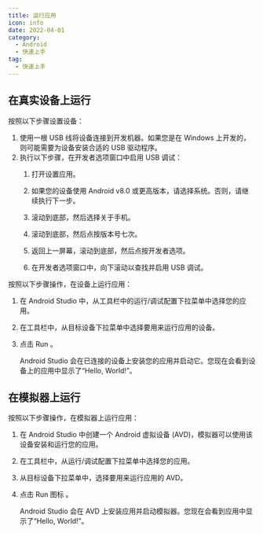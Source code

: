 ```yaml
---
title: 运行应用
icon: info
date: 2022-04-01
category:
  - Android
  - 快速上手
tag:
  - 快速上手
---
```


## 在真实设备上运行

按照以下步骤设置设备：

1. 使用一根 USB 线将设备连接到开发机器。如果您是在 Windows 上开发的，则可能需要为设备安装合适的 USB 驱动程序。
1. 执行以下步骤，在开发者选项窗口中启用 USB 调试：
   1. 打开设置应用。

   1. 如果您的设备使用 Android v8.0 或更高版本，请选择系统。否则，请继续执行下一步。

   1. 滚动到底部，然后选择关于手机。

   1. 滚动到底部，然后点按版本号七次。

   1. 返回上一屏幕，滚动到底部，然后点按开发者选项。

   1. 在开发者选项窗口中，向下滚动以查找并启用 USB 调试。

按照以下步骤操作，在设备上运行应用：

1. 在 Android Studio 中，从工具栏中的运行/调试配置下拉菜单中选择您的应用。
1. 在工具栏中，从目标设备下拉菜单中选择要用来运行应用的设备。
1. 点击 Run 。

   Android Studio 会在已连接的设备上安装您的应用并启动它。您现在会看到设备上的应用中显示了“Hello, World!”。

## 在模拟器上运行

按照以下步骤操作，在模拟器上运行应用：

1. 在 Android Studio 中创建一个 Android 虚拟设备 (AVD)，模拟器可以使用该设备安装和运行您的应用。
1. 在工具栏中，从运行/调试配置下拉菜单中选择您的应用。
1. 从目标设备下拉菜单中，选择要用来运行应用的 AVD。
1. 点击 Run 图标 。

   Android Studio 会在 AVD 上安装应用并启动模拟器。您现在会看到应用中显示了“Hello, World!”。
